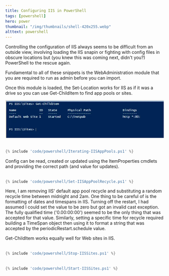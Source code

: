 ```yaml
---
title: Configuring IIS in PowerShell
tags: [powershell]
hero: power
thumbnail: "/img/thumbnails/shell-420x255.webp"
alttext: powershell
---
```


Controlling the configuration of IIS always seems to be difficult from an outside view, involving loading the IIS snapin or
fighting with config files in obscure locations but (you knew this was coming next, didn't you?) PowerShell to the rescue again.

Fundamental to all of these snippets is the WebAdministration module that you are required to run as admin before you can import.

Once this module is loaded, the Set-Location works for IIS as if it was a drive so you can use Get-ChildItem to find app pools or sites.

![gci](/img/posts/configuring-iis-in-powershell/getchilditem.webp)

```powershell

{% include 'code/powershell/Iterating-IISAppPools.ps1' %}

```

Config can be read, created or updated using the ItemProperties cmdlets and providing the correct path (and value for updates).

```powershell

{% include 'code/powershell/Set-IISAppPoolRecycle.ps1' %}

```

Here, I am removing IIS' default app pool recycle and substituting a random recycle time between midnight and 2am. One thing to
be careful of is the formatting of dates and timespans in IIS. Turning off the restart, I had assumed I could set the value to be zero but
got an invalid cast exception. The fully qualified time ('0.00:00:00') seemed to be the only thing that was accepted for that value.
Similarly, setting a specific time for recycle required building a TimeSpan object then using it to format a string that was accepted by
the periodicRestart.schedule value.

Get-ChildItem works equally well for Web sites in IIS.

```powershell

{% include 'code/powershell/Stop-IISSites.ps1' %}

```

```powershell

{% include 'code/powershell/Start-IISSites.ps1' %}

```
